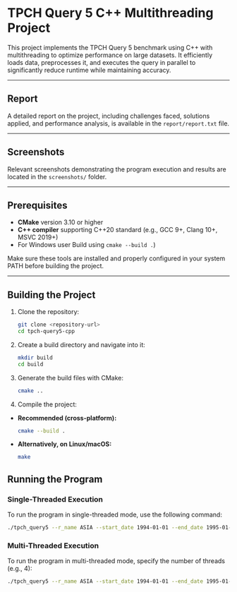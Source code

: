 # TPCH Query 5 C++ Multithreading Project

This project implements the TPCH Query 5 benchmark using C++ with multithreading to optimize performance on large datasets. It efficiently loads data, preprocesses it, and executes the query in parallel to significantly reduce runtime while maintaining accuracy.

---

## Report

A detailed report on the project, including challenges faced, solutions applied, and performance analysis, is available in the `report/report.txt` file.

---

## Screenshots

Relevant screenshots demonstrating the program execution and results are located in the `screenshots/` folder.

---

## Prerequisites

- **CMake** version 3.10 or higher
- **C++ compiler** supporting C++20 standard (e.g., GCC 9+, Clang 10+, MSVC 2019+)
- For Windows user Build using `cmake --build .`)

Make sure these tools are installed and properly configured in your system PATH before building the project.


---

## Building the Project

1. Clone the repository:
   ```bash
   git clone <repository-url>
   cd tpch-query5-cpp
   ```

2. Create a build directory and navigate into it:
   ```bash
   mkdir build
   cd build
   ```

3. Generate the build files with CMake:
   ```bash
   cmake ..
   ```

4. Compile the project:  

- **Recommended (cross-platform):**  

   ```bash
   cmake --build .
   ```

- **Alternatively, on Linux/macOS:**  

   ```bash
   make 
   ```

## Running the Program
### Single-Threaded Execution
To run the program in single-threaded mode, use the following command:
```bash
./tpch_query5 --r_name ASIA --start_date 1994-01-01 --end_date 1995-01-01 --threads 1 --table_path /path/to/tables --result_path ../output_path/query5.out

```

### Multi-Threaded Execution
To run the program in multi-threaded mode, specify the number of threads (e.g., 4):
```bash
./tpch_query5 --r_name ASIA --start_date 1994-01-01 --end_date 1995-01-01 --threads 4 --table_path /path/to/tables --result_path ../output_path/query5.out

```


